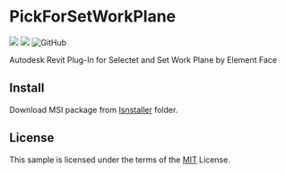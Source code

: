 # PickForSetWorkPlane
![](https://img.shields.io/badge/Revit%20API-2019-blue)
![](https://img.shields.io/badge/.NET-4.7.2-blue)
![GitHub](https://img.shields.io/github/license/MyN1ckName/PickForSetWorkPlane?color=blue)

Autodesk Revit Plug-In for Selectet and Set Work Plane by Element Face

## Install
Download MSI package from [Isnstaller](https://github.com/MyN1ckName/PickForSetWorkPlane/tree/master/Isnstaller) folder.

## License
This sample is licensed under the terms of the [MIT](https://opensource.org/licenses/MIT) License.